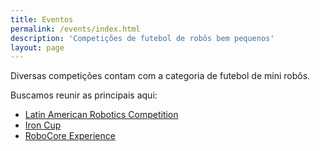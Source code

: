 ```yaml
---
title: Eventos
permalink: /events/index.html
description: 'Competições de futebol de robôs bem pequenos'
layout: page
---
```


Diversas competições contam com a categoria de futebol de mini robôs.

Buscamos reunir as principais aqui:

- [Latin American Robotics Competition](/events/larc)
- [Iron Cup](/events/iron-cup)
- [RoboCore Experience](/events/rcx)
